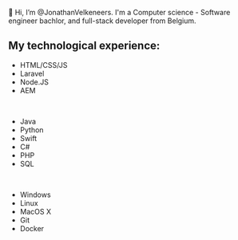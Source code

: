 👋 Hi, I’m @JonathanVelkeneers. I'm a Computer science - Software engineer bachlor, and full-stack developer from Belgium.

## My technological experience:

- HTML/CSS/JS
- Laravel
- Node.JS
- AEM

<br>

- Java
- Python
- Swift
- C#
- PHP
- SQL

<br>

- Windows
- Linux
- MacOS X
- Git
- Docker

